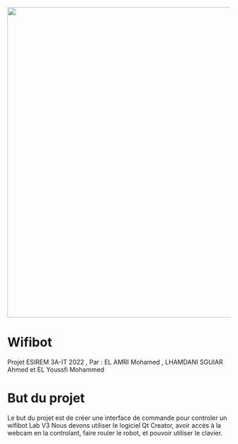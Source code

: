 <p align="center">
  <img src="https://user-images.githubusercontent.com/93181410/166483696-8a4daae2-d6e3-4a61-b425-f5118cc6e085.png" width="700"/>
</p>

# Wifibot
Projet ESIREM 3A-IT 2022 , Par : EL AMRI Mohamed , LHAMDANI SGUIAR Ahmed et EL Youssfi Mohammed
# But du projet
Le but du projet est de créer une interface de commande pour controler un wifibot Lab V3 Nous devons utiliser le logiciel Qt Creator, avoir accès à la webcam en la controlant, faire rouler le robot, et pouvoir utiliser le clavier.

